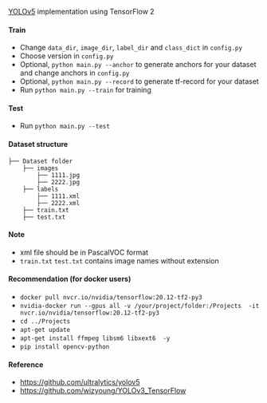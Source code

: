 [YOLOv5](https://github.com/ultralytics/yolov5) implementation using TensorFlow 2

#### Train
* Change `data_dir`, `image_dir`, `label_dir` and `class_dict` in `config.py`
* Choose version in `config.py`
* Optional, `python main.py --anchor` to generate anchors for your dataset and change anchors in `config.py`
* Optional, `python main.py --record` to generate tf-record for your dataset  
* Run `python main.py --train` for training

#### Test
* Run `python main.py --test`

#### Dataset structure
    ├── Dataset folder 
        ├── images
            ├── 1111.jpg
            ├── 2222.jpg
        ├── labels
            ├── 1111.xml
            ├── 2222.xml
        ├── train.txt
        ├── test.txt
        
#### Note
* xml file should be in PascalVOC format
* `train.txt` `test.txt` contains image names without extension 

#### Recommendation (for docker users)
* `docker pull nvcr.io/nvidia/tensorflow:20.12-tf2-py3`
* `nvidia-docker run --gpus all -v /your/project/folder:/Projects  -it nvcr.io/nvidia/tensorflow:20.12-tf2-py3`
* `cd ../Projects`  
* `apt-get update`
* `apt-get install ffmpeg libsm6 libxext6  -y`
* `pip install opencv-python`

#### Reference
* https://github.com/ultralytics/yolov5
* https://github.com/wizyoung/YOLOv3_TensorFlow